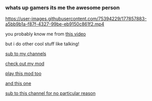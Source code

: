 ### whats up gamers its me the awesome person



https://user-images.githubusercontent.com/75394229/177857883-a5bb9b1a-f87f-4327-99be-eb9150c861f2.mp4



you probably know me from [this video](https://www.youtube.com/watch?v=R5dTJ9DXX-I)

but i do other cool stuff like talking!

[sub to my channels](https://www.youtube.com/channel/UC91_S5WfjSYDAZXdlkBUsXg/channels)

[check out my mod](https://github.com/mayo78/TheBambiInvasionModREAL)

[play this mod too](https://gamejolt.com/games/fnfbutgood/643801)

[and this one](https://gamejolt.com/games/the-dudes/705253)

[sub to this channel for no particular reason](https://www.youtube.com/channel/UCWnGa0UINDuyOjagE--MSBg)
